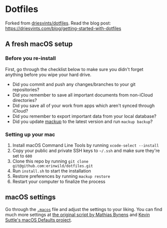 # Dotfiles

Forked from [driesvints/dotfiles](https://github.com/driesvints/dotfiles). Read the blog post: https://driesvints.com/blog/getting-started-with-dotfiles

## A fresh macOS setup

### Before you re-install

First, go through the checklist below to make sure you didn't forget anything before you wipe your hard drive.

- Did you commit and push any changes/branches to your git repositories?
- Did you remember to save all important documents from non-iCloud directories?
- Did you save all of your work from apps which aren't synced through iCloud?
- Did you remember to export important data from your local database?
- Did you update [mackup](https://github.com/lra/mackup) to the latest version and run `mackup backup`?

### Setting up your mac

1. Install macOS Command Line Tools by running `xcode-select --install`
2. Copy your public and private SSH keys to `~/.ssh` and make sure they're set to `600`
3. Clone this repo by running `git clone git@github.com:erinwild/dotfiles.git`
4. Run `install.sh` to start the installation
5. Restore preferences by running `mackup restore`
6. Restart your computer to finalize the process

## macOS settings

Go through the [`.macos`](./.macos) file and adjust the settings to your liking. You can find much more settings at [the original script by Mathias Bynens](https://github.com/mathiasbynens/dotfiles/blob/master/.macos) and [Kevin Suttle's macOS Defaults project](https://github.com/kevinSuttle/MacOS-Defaults).
